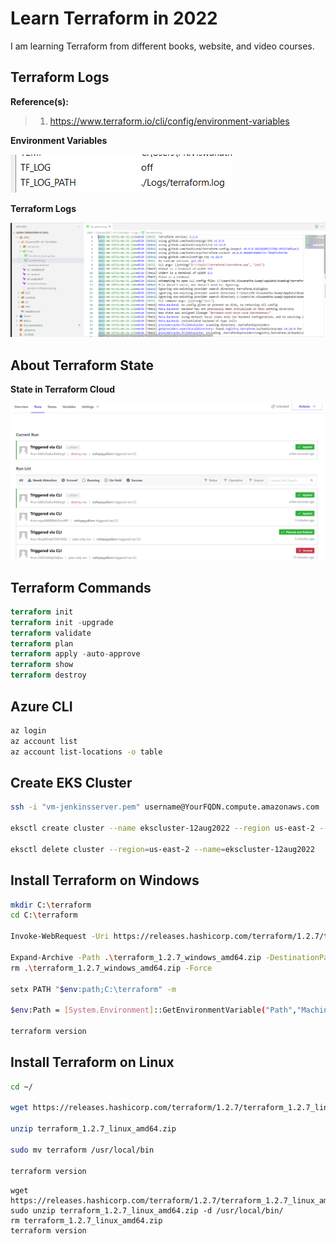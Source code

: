 # Learn Terraform in 2022

I am learning Terraform from different books, website, and video courses.

## Terraform Logs

**Reference(s):**

> 1. https://www.terraform.io/cli/config/environment-variables

**Environment Variables**

![Environment Variables |150x150](./Documentation/Images/EnvironmentVariables.PNG)

**Terraform Logs**

![Terraform Logs |150x150](./Documentation/Images/TerraformLogs.PNG)

## About Terraform State

**State in Terraform Cloud**

![State in Terraform Cloud |150x150](./Documentation/Images/StateInTerraformCloud.PNG)

## Terraform Commands

```terraform
terraform init
terraform init -upgrade
terraform validate
terraform plan
terraform apply -auto-approve
terraform show
terraform destroy
```

## Azure CLI

```bash
az login
az account list
az account list-locations -o table
```

## Create EKS Cluster

```bash
ssh -i "vm-jenkinsserver.pem" username@YourFQDN.compute.amazonaws.com

eksctl create cluster --name ekscluster-12aug2022 --region us-east-2 --node-type t2.medium

eksctl delete cluster --region=us-east-2 --name=ekscluster-12aug2022
```

## Install Terraform on Windows

```bash
mkdir C:\terraform
cd C:\terraform

Invoke-WebRequest -Uri https://releases.hashicorp.com/terraform/1.2.7/terraform_1.2.7_windows_amd64.zip -outfile terraform_1.2.7_windows_amd64.zip

Expand-Archive -Path .\terraform_1.2.7_windows_amd64.zip -DestinationPath .\
rm .\terraform_1.2.7_windows_amd64.zip -Force

setx PATH "$env:path;C:\terraform" -m

$env:Path = [System.Environment]::GetEnvironmentVariable("Path","Machine") + ";" + [System.Environment]::GetEnvironmentVariable("Path","User")

terraform version
```

## Install Terraform on Linux

```bash
cd ~/

wget https://releases.hashicorp.com/terraform/1.2.7/terraform_1.2.7_linux_amd64.zip

unzip terraform_1.2.7_linux_amd64.zip

sudo mv terraform /usr/local/bin

terraform version
```

```
wget https://releases.hashicorp.com/terraform/1.2.7/terraform_1.2.7_linux_amd64.zip
sudo unzip terraform_1.2.7_linux_amd64.zip -d /usr/local/bin/
rm terraform_1.2.7_linux_amd64.zip
terraform version

```
